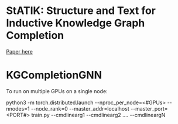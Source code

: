 # StATIK: Structure and Text for Inductive Knowledge Graph Completion

[Paper here](StATIK_NAACL_camera_ready.pdf)

# KGCompletionGNN

To run on multiple GPUs on a single node:

 python3 -m torch.distributed.launch --nproc_per_node=<#GPUs> --nnodes=1 --node_rank=0 --master_addr=localhost --master_port=<PORT#> train.py --cmdlinearg1 --cmdlinearg2 .... --cmdlineargN
